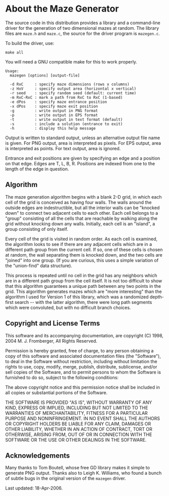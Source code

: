 # About the Maze Generator

The source code in this distribution provides a library and a command-line
driver for the generation of two dimensional mazes at random.  The library
files are `maze.h` and `maze.c`, the source for the driver program is
`mazegen.c`.

To build the driver, use:

    make all

You will need a GNU compatible make for this to work properly.

```
Usage:
  mazegen [options] [output-file]

  -d RxC     : specify maze dimensions (rows x columns)
  -z HxV     : specify output area (horizontal x vertical)
  -r seed    : specify random seed (default: current time)
  -m RxC-RxC : mark a path from RxC to RxC (1-based)
  -e dPos    : specify maze entrance position
  -x dPos    : specify maze exit position
  -g         : write output in PNG format
  -p         : write output in EPS format
  -t         : write output in text format (default)
  -s         : include a solution (entrance to exit)
  -h         : display this help message
```

Output is written to standard output, unless an alternative output file name is
given.  For PNG output, area is interpreted as pixels.  For EPS output, area is
interpreted as points.  For text output, area is ignored.

Entrance and exit positions are given by specifying an edge and a position on
that edge.  Edges are T, L, B, R.  Positions are indexed from one to the length
of the edge in question.

## Algorithm

The maze generation algorithm begins with a blank 2-D grid, in which each cell
of the grid is conceived as having four walls.  The walls around the outside
edges are indestructible, but all the interior walls can be "knocked down" to
connect two adjacent cells to each other.  Each cell belongs to a "group"
consisting of all the cells that are reachable by walking along the grid
without knocking down any walls.  Initially, each cell is an "island", a group
consisting of only itself.

Every cell of the grid is visited in random order.  As each cell is examined,
the algorithm looks to see if there are any adjacent cells which are in a
different path group from the current cell.  If so, one of these cells is
chosen at random, the wall separating them is knocked down, and the two cells
are "joined" into one group.  (If you are curious, this uses a simple variation
of the "union-find" data structure).

This process is repeated until no cell in the grid has any neighbors which are
in a different path group from the cell itself.  It is not too difficult to
show that this algorithm guarantees a unique path between any two points in the
grid.  This algorithm generates mazes which are "more interesting" than the
algorithm I used for Version 1 of this library, which was a randomized
depth-first search -- with the latter algorithm, there were long path segments
which were convoluted, but with no difficult branch choices.

## Copyright and License Terms

This software and its accompanying documentation, are copyright (C) 1998, 2004
M. J. Fromberger, All Rights Reserved.

Permission is hereby granted, free of charge, to any person obtaining a copy of
this software and associated documentation files (the "Software"), to deal in
the Software without restriction, including without limitation the rights to
use, copy, modify, merge, publish, distribute, sublicense, and/or sell copies
of the Software, and to permit persons to whom the Software is furnished to do
so, subject to the following conditions:

The above copyright notice and this permission notice shall be included in all
copies or substantial portions of the Software.

THE SOFTWARE IS PROVIDED "AS IS", WITHOUT WARRANTY OF ANY KIND, EXPRESS OR
IMPLIED, INCLUDING BUT NOT LIMITED TO THE WARRANTIES OF MERCHANTABILITY,
FITNESS FOR A PARTICULAR PURPOSE AND NONINFRINGEMENT.  IN NO EVENT SHALL THE
AUTHORS OR COPYRIGHT HOLDERS BE LIABLE FOR ANY CLAIM, DAMAGES OR OTHER
LIABILITY, WHETHER IN AN ACTION OF CONTRACT, TORT OR OTHERWISE, ARISING FROM,
OUT OF OR IN CONNECTION WITH THE SOFTWARE OR THE USE OR OTHER DEALINGS IN THE
SOFTWARE.

## Acknowledgements

Many thanks to Tom Boutell, whose free GD library makes it simple to generate
PNG output.  Thanks also to Leigh K. Williams, who found a bunch of subtle bugs
in the original version of the `mazegen` driver.

Last updated: 18-Apr-2006.
